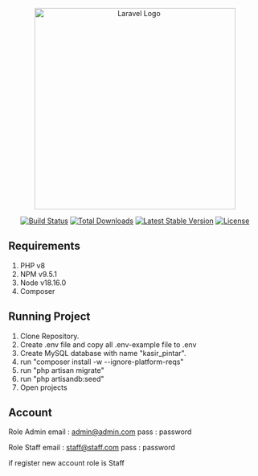 <p align="center"><a href="https://laravel.com" target="_blank"><img src="https://raw.githubusercontent.com/laravel/art/master/logo-lockup/5%20SVG/2%20CMYK/1%20Full%20Color/laravel-logolockup-cmyk-red.svg" width="400" alt="Laravel Logo"></a></p>

<p align="center">
<a href="https://github.com/laravel/framework/actions"><img src="https://github.com/laravel/framework/workflows/tests/badge.svg" alt="Build Status"></a>
<a href="https://packagist.org/packages/laravel/framework"><img src="https://img.shields.io/packagist/dt/laravel/framework" alt="Total Downloads"></a>
<a href="https://packagist.org/packages/laravel/framework"><img src="https://img.shields.io/packagist/v/laravel/framework" alt="Latest Stable Version"></a>
<a href="https://packagist.org/packages/laravel/framework"><img src="https://img.shields.io/packagist/l/laravel/framework" alt="License"></a>
</p>

## Requirements

1. PHP v8
2. NPM v9.5.1
3. Node v18.16.0
4. Composer

## Running Project

1.  Clone Repository.
2.  Create .env file and copy all .env-example file to .env
3.  Create MySQL database with name "kasir_pintar".
4.  run "composer install -w --ignore-platform-reqs"
5.  run "php artisan migrate"
6.  run "php artisandb:seed"
7.  Open projects

## Account

Role Admin
email : admin@admin.com
pass : password

Role Staff
email : staff@staff.com
pass : password

if register new account role is Staff
